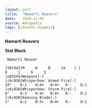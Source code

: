 ```yaml
---
layout: post
title:  "Namarti Reavers"
date:   2020-12-05
source: Wahapedia
tags: [idoneth-deepkin]
---
```


**Namarti Reavers**

**Stat Block**
```
 Namarti Reaver
```

```
[56f442]M     W     B     Sa    [-]
8     1     6     5     
[e85545]Weapons[-]
[c6c930]Whisperbow: Aimed Fire[-]
18"    A:1    H:4+   W:4+   R:-    D:1   
[c6c930]Whisperbow: Storm Fire[-]
9"     A:3    H:4+   W:4+   R:-    D:1   
[c6c930]Keening Blade[-]
1"     A:2    H:3+   W:4+   R:-    D:1   
```


